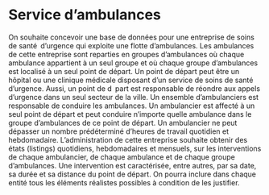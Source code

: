 # Service d’ambulances
On souhaite concevoir une base de données pour une entreprise de soins de santé d’urgence qui exploite une flotte d’ambulances. Les
ambulances de cette entreprise sont reparties en groupes d’ambulances où chaque ambulance appartient à un seul groupe et où chaque groupe
d’ambulances est localisé à un seul point de départ. Un point de départ peut être un hôpital ou une clinique médicale disposant d’un service de
soins de santé d’urgence. Aussi, un point de d part est responsable de réondre aux appels d’urgence dans un seul secteur de la ville. Un
ensemble d’ambulanciers est responsable de conduire les ambulances. Un ambulancier est affecté à un seul point de départ et peut conduire
n’importe quelle ambulance dans le groupe d’ambulances de ce point de départ. Un ambulancier ne peut dépasser un nombre prédéterminé d’heures de 
travail quotidien et hebdomadaire. L’administration de cette entreprise souhaite obtenir des états (listings) quotidiens, hebdomadaires et mensuels,
sur les interventions de chaque ambulancier, de chaque ambulance et de chaque groupe d’ambulances. Une intervention est caractérisée, entre autres,
par sa date, sa durée et sa distance du point de départ. On pourra inclure dans chaque entité tous les éléments réalistes possibles à condition de
les justifier.
